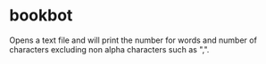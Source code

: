 # bookbot
Opens a text file and will print the number for words and number of characters excluding non alpha characters such as ",".

